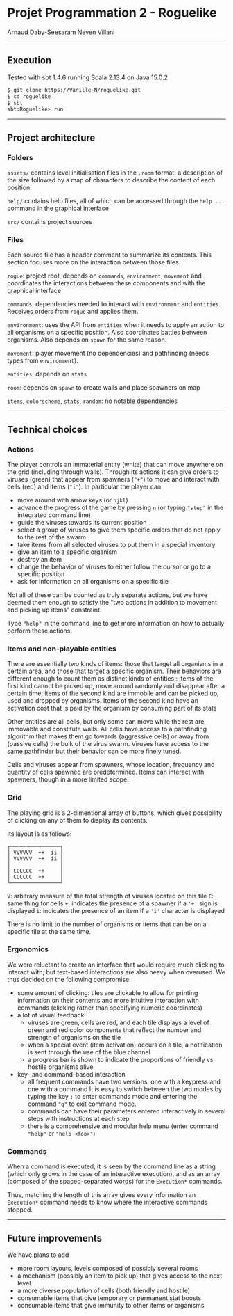 # Projet Programmation 2 - Roguelike

Arnaud Daby-Seesaram
Neven Villani

------

## Execution

Tested with sbt 1.4.6 running Scala 2.13.4 on Java 15.0.2

```sh
$ git clone https://Vanille-N/roguelike.git
$ cd roguelike
$ sbt
sbt:Roguelike> run
```

------

## Project architecture

### Folders

`assets/` contains level initialisation files in the `.room` format: a description of the size followed by a map of characters to describe the content of each position.

`help/` contains help files, all of which can be accessed through the `help ...` command in the graphical interface

`src/` contains project sources

### Files

Each source file has a header comment to summarize its contents. This section focuses more on the interaction between those files

`rogue`: project root, depends on `commands`, `environment`, `movement` and coordinates the interactions between these components and with the graphical interface

`commands`: dependencies needed to interact with `environment` and `entities`. Receives orders from `rogue` and applies them.

`environment`: uses the API from `entities` when it needs to apply an action to all organisms on a specific position. Also coordinates battles between organisms. Also depends on `spawn` for the same reason.

`movement`: player movement (no dependencies) and pathfinding (needs types from `environment`).

`entities`: depends on `stats`

`room`: depends on `spawn` to create walls and place spawners on map

`items`, `colorscheme`, `stats`, `random`: no notable dependencies

------

## Technical choices

### Actions

The player controls an immaterial entity (white) that can move anywhere on the grid (including through walls). Through its actions it can give orders to viruses (green) that appear from spawners (`"+"`) to move and interact with cells (red) and items (`"i"`).
In particular the player can
- move around with arrow keys (or `hjkl`)
- advance the progress of the game by pressing `n` (or typing `"step"` in the integrated command line)
- guide the viruses towards its current position
- select a group of viruses to give them specific orders that do not apply to the rest of the swarm
- take items from all selected viruses to put them in a special inventory
- give an item to a specific organism
- destroy an item
- change the behavior of viruses to either follow the cursor or go to a specific position
- ask for information on all organisms on a specific tile

Not all of these can be counted as truly separate actions, but we have deemed them enough to satisfy the "two actions in addition to movement and picking up items" constraint.

Type `"help"` in the command line to get more information on how to actually perform these actions.

### Items and non-playable entities

There are essentially two kinds of items: those that target all organisms in a certain area, and those that target a specific organism.
Their behaviors are different enough to count them as distinct kinds of entities : items of the first kind cannot be picked up, move around randomly and disappear after a certain time; items of the second kind are immobile and can be picked up, used and dropped by organisms.
Items of the second kind have an activation cost that is paid by the organism by consuming part of its stats

Other entities are all cells, but only some can move while the rest are immovable and constitute walls.
All cells have access to a pathfinding algorithm that makes them go towards (aggressive cells) or away from (passive cells) the bulk of the virus swarm.
Viruses have access to the same pathfinder but their behavior can be more finely tuned.

Cells and viruses appear from spawners, whose location, frequency and quantity of cells spawned are predetermined.
Items can interact with spawners, though in a more limited scope.

### Grid

The playing grid is a 2-dimentional array of buttons, which gives possibility of clicking on any of them to display its contents.

Its layout is as follows:

```
┌────────────────┐
│ VVVVVV  ++  ii │
│ VVVVVV  ++  ii │
│                │
│ CCCCCC  ++     │
│ CCCCCC  ++     │
└────────────────┘
```
`V`: arbitrary measure of the total strength of viruses located on this tile
`C`: same thing for cells
`+`: indicates the presence of a spawner if a `'+'` sign is displayed
`i`: indicates the presence of an item if a `'i'` character is displayed

There is no limit to the number of organisms or items that can be on a specific tile at the same time.

### Ergonomics

We were reluctant to create an interface that would require much clicking to interact with, but text-based interactions are also heavy when overused.
We thus decided on the following compromise.
- some amount of clicking:
    tiles are clickable to allow for printing information on their contents and more intuitive interaction with commands (clicking rather than specifying numeric coordinates)
- a lot of visual feedback:
    - viruses are green, cells are red, and each tile displays a level of green and red color components that reflect the number and strength of organisms on the tile
    - when a special event (item activation) occurs on a tile, a notification is sent through the use of the blue channel
    - a progress bar is shown to indicate the proportions of friendly vs hostile organisms alive
- key- and command-based interaction
    - all frequent commands have two versions, one with a keypress and one with a command
    It is easy to switch between the two modes by typing the key `:` to enter commands mode and entering the command `"q"` to exit command mode.
    - commands can have their parameters entered interactively in several steps with instructions at each step
    - there is a comprehensive and modular help menu (enter command `"help"` or `"help <foo>"`)

### Commands

When a command is executed, it is seen by the command line as a string (which only grows in the case of an interactive execution),
and as an array (composed of the spaced-separated words) for the `Execution*` commands.

Thus, matching the length of this array gives every information an `Execution*` command needs to know where the interactive commands stopped.

------

## Future improvements

We have plans to add
- more room layouts, levels composed of possibly several rooms
- a mechanism (possibly an item to pick up) that gives access to the next level
- a more diverse population of cells (both friendly and hostile)
- consumable items that give temporary or permanent stat boosts
- consumable items that give immunity to other items or organisms
